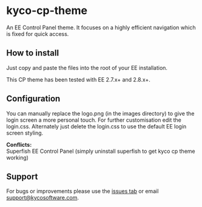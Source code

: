 kyco-cp-theme
=============

An EE Control Panel theme. It focuses on a highly efficient navigation which is fixed for quick access.

How to install
--------------

Just copy and paste the files into the root of your EE installation.

This CP theme has been tested with EE 2.7.x+ and 2.8.x+.


Configuration
-------------

You can manually replace the logo.png (in the images directory) to give the login screen a more personal touch. For further customisation edit the login.css. Alternately just delete the login.css to use the default EE login screen styling.

**Conflicts:**  
Superfish EE Control Panel (simply uninstall superfish to get kyco cp theme working)


Support
-------

For bugs or improvements please use the [issues tab](https://github.com/kyco/kyco-cp-theme/issues)
or email [support@kycosoftware.com](mailto:support@kycosoftware.com).
